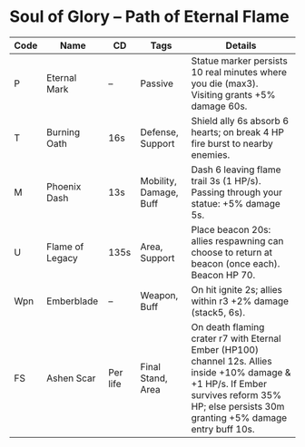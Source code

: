 # Soul of Glory – Path of Eternal Flame
| Code | Name | CD | Tags | Details |
|------|------|----|------|---------|
| P | Eternal Mark | – | Passive | Statue marker persists 10 real minutes where you die (max3). Visiting grants +5% damage 60s. |
| T | Burning Oath | 16s | Defense, Support | Shield ally 6s absorb 6 hearts; on break 4 HP fire burst to nearby enemies. |
| M | Phoenix Dash | 13s | Mobility, Damage, Buff | Dash 6 leaving flame trail 3s (1 HP/s). Passing through your statue: +5% damage 5s. |
| U | Flame of Legacy | 135s | Area, Support | Place beacon 20s: allies respawning can choose to return at beacon (once each). Beacon HP 70. |
| Wpn | Emberblade | – | Weapon, Buff | On hit ignite 2s; allies within r3 +2% damage (stack5, 6s). |
| FS | Ashen Scar | Per life | Final Stand, Area | On death flaming crater r7 with Eternal Ember (HP100) channel 12s. Allies inside +10% damage & +1 HP/s. If Ember survives reform 35% HP; else persists 30m granting +5% damage entry buff 10s. |
